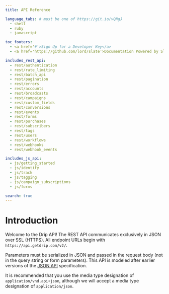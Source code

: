 ```yaml
---
title: API Reference

language_tabs: # must be one of https://git.io/vQNgJ
  - shell
  - ruby
  - javascript

toc_footers:
  - <a href='#'>Sign Up for a Developer Key</a>
  - <a href='https://github.com/lord/slate'>Documentation Powered by Slate</a>

includes_rest_api:
  - rest/authentication
  - rest/rate_limiting
  - rest/batch_api
  - rest/pagination
  - rest/errors
  - rest/accounts
  - rest/broadcasts
  - rest/campaigns
  - rest/custom_fields
  - rest/conversions
  - rest/events
  - rest/forms
  - rest/purchases
  - rest/subscribers
  - rest/tags
  - rest/users
  - rest/workflows
  - rest/webhooks
  - rest/webhook_events

includes_js_api:
  - js/getting_started
  - js/identify
  - js/track
  - js/tagging
  - js/campaign_subscriptions
  - js/forms

search: true
---
```


# Introduction

Welcome to the Drip API! The REST API communicates exclusively in JSON over SSL (HTTPS).
All endpoint URLs begin with `https://api.getdrip.com/v2/`.

Parameters must be serialized in JSON and passed in the request body (not in the query string or form parameters).
This API is modeled after earlier versions of the [JSON API](http://jsonapi.org/) specification.

It is recommended that you use the media type designation of `application/vnd.api+json`,
although we will accept a media type designation of `application/json`.
